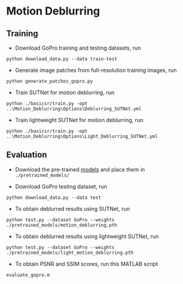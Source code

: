 # Motion Deblurring

## Training
* Download GoPro training and testing datasets, run
```
python download_data.py --data train-test
``` 

* Generate image patches from full-resolution training images, run
```
python generate_patches_gopro.py
```

* Train SUTNet for motion deblurring, run
```
python ./basicsr/train.py -opt ..\Motion_Deblurring\Options\Deblurring_SUTNet.yml
```

* Train lightweight SUTNet for motion deblurring, run
```
python ./basicsr/train.py -opt ..\Motion_Deblurring\Options\Light_Deblurring_SUTNet.yml
```

## Evaluation
* Download the pre-trained [models](https://drive.google.com/drive/folders/1zHXWOa7DzzfXxx8Kn8UOS3ybkmVKNUcL?usp=share_link) and place them in `./pretrained_models/`

* Download GoPro testing dataset, run
```
python download_data.py --data test
``` 

* To obtain deblurred results using SUTNet, run
```
python test.py --dataset GoPro --weights ./pretrained_models/motion_deblurring.pth
```

* To obtain deblurred results using lightweight SUTNet, run
```
python test.py --dataset GoPro --weights ./pretrained_models/light_motion_deblurring.pth
```

* To obtain PSNR and SSIM scores, run this MATLAB script
```
evaluate_gopro.m
```